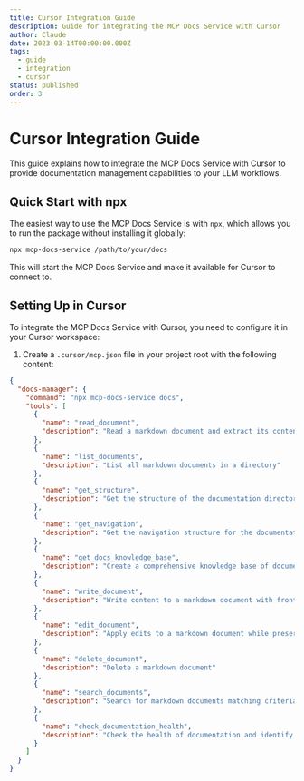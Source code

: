 ```yaml
---
title: Cursor Integration Guide
description: Guide for integrating the MCP Docs Service with Cursor
author: Claude
date: 2023-03-14T00:00:00.000Z
tags:
  - guide
  - integration
  - cursor
status: published
order: 3
---
```


# Cursor Integration Guide

This guide explains how to integrate the MCP Docs Service with Cursor to provide documentation management capabilities to your LLM workflows.

## Quick Start with npx

The easiest way to use the MCP Docs Service is with `npx`, which allows you to run the package without installing it globally:

```bash
npx mcp-docs-service /path/to/your/docs
```

This will start the MCP Docs Service and make it available for Cursor to connect to.

## Setting Up in Cursor

To integrate the MCP Docs Service with Cursor, you need to configure it in your Cursor workspace:

1. Create a `.cursor/mcp.json` file in your project root with the following content:

```json
{
  "docs-manager": {
    "command": "npx mcp-docs-service docs",
    "tools": [
      {
        "name": "read_document",
        "description": "Read a markdown document and extract its content and metadata"
      },
      {
        "name": "list_documents",
        "description": "List all markdown documents in a directory"
      },
      {
        "name": "get_structure",
        "description": "Get the structure of the documentation directory"
      },
      {
        "name": "get_navigation",
        "description": "Get the navigation structure for the documentation"
      },
      {
        "name": "get_docs_knowledge_base",
        "description": "Create a comprehensive knowledge base of documentation for LLM context"
      },
      {
        "name": "write_document",
        "description": "Write content to a markdown document with frontmatter"
      },
      {
        "name": "edit_document",
        "description": "Apply edits to a markdown document while preserving frontmatter"
      },
      {
        "name": "delete_document",
        "description": "Delete a markdown document"
      },
      {
        "name": "search_documents",
        "description": "Search for markdown documents matching criteria"
      },
      {
        "name": "check_documentation_health",
        "description": "Check the health of documentation and identify issues"
      }
    ]
  }
}
```
